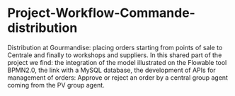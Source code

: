 # Project-Workflow-Commande-distribution
Distribution at Gourmandise: placing orders starting from points of sale to Centrale and finally to workshops and suppliers.
In this shared part of the project we find: the integration of the model illustrated on the Flowable tool BPMN2.0, the link with a MySQL database, the development of APIs for management of orders: Approve or reject an order by a central group agent coming from the PV group agent.
